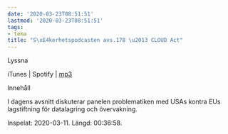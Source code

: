 ```yaml
---
date: '2020-03-23T08:51:51'
lastmod: '2020-03-23T08:51:51'
tags:
- tema
title: "S\xE4kerhetspodcasten avs.178 \u2013 CLOUD Act"
---
```

Lyssna

iTunes \| Spotify \| [mp3](http://traffic.libsyn.com/sakerhetspodcasten/2020-03-11_CloudAct.mp3)

Innehåll

I dagens avsnitt diskuterar panelen problematiken med USAs kontra EUs lagstiftning
för datalagring och övervakning.

Inspelat: 2020-03-11. Längd: 00:36:58.

